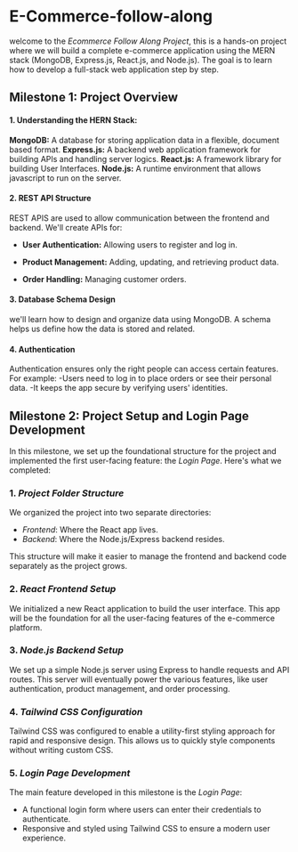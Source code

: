 # E-Commerce-follow-along
welcome to the *Ecommerce Follow Along Project*, this is a hands-on project where we will build a complete e-commerce application using the MERN stack (MongoDB, Express.js, React.js, and Node.js). The goal is to learn how to develop a full-stack web application step by step.

## Milestone 1: Project Overview

#### 1. Understanding the HERN Stack:

**MongoDB:** A database for storing application data in a flexible, document based format.
**Express.js:** A backend web application framework for building APIs and handling server logics.
**React.js:** A framework library for building User Interfaces.
**Node.js:** A runtime environment that allows javascript to run on the server.

#### 2. REST API Structure

REST APIS are used to allow communication between the frontend and backend.
We'll create APIs for:
- **User Authentication:** Allowing users to register and log in.

- **Product Management:** Adding, updating, and retrieving product data.

- **Order Handling:** Managing customer orders.

#### 3. Database Schema Design
we'll learn how to design and organize data using MongoDB. A schema helps us define how the data is stored and related.

#### 4. Authentication
Authentication ensures only the right people can access certain features. For example: 
-Users need to log in to place orders or see their personal data.
-It keeps the app secure by verifying users' identities.
## Milestone 2: Project Setup and Login Page Development

In this milestone, we set up the foundational structure for the project and implemented the first user-facing feature: the *Login Page*. Here's what we completed:

### 1. *Project Folder Structure*
We organized the project into two separate directories:
- *Frontend*: Where the React app lives.
- *Backend*: Where the Node.js/Express backend resides.

This structure will make it easier to manage the frontend and backend code separately as the project grows.

### 2. *React Frontend Setup*
We initialized a new React application to build the user interface. This app will be the foundation for all the user-facing features of the e-commerce platform.

### 3. *Node.js Backend Setup*
We set up a simple Node.js server using Express to handle requests and API routes. This server will eventually power the various features, like user authentication, product management, and order processing.

### 4. *Tailwind CSS Configuration*
Tailwind CSS was configured to enable a utility-first styling approach for rapid and responsive design. This allows us to quickly style components without writing custom CSS.

### 5. *Login Page Development*
The main feature developed in this milestone is the *Login Page*:
- A functional login form where users can enter their credentials to authenticate.
- Responsive and styled using Tailwind CSS to ensure a modern user experience.